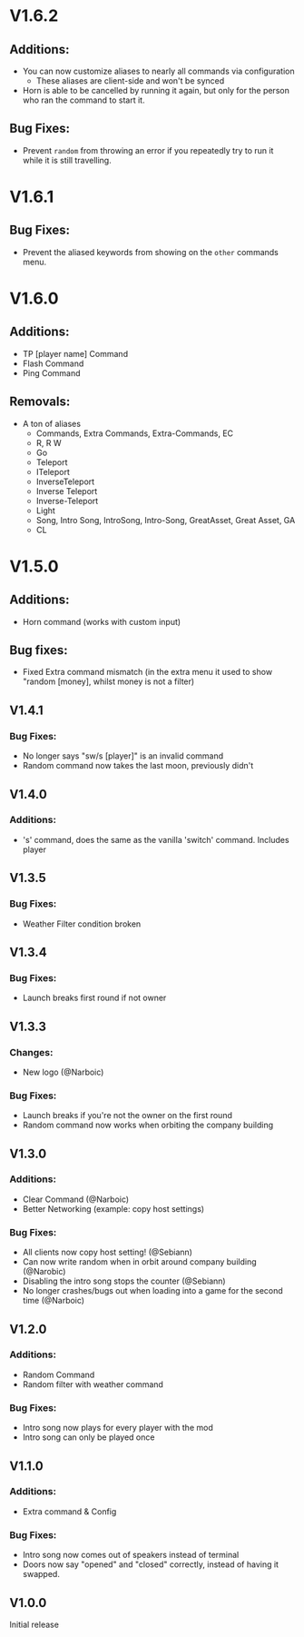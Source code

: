 # V1.6.2

## Additions:

- You can now customize aliases to nearly all commands via configuration
  - These aliases are client-side and won't be synced
- Horn is able to be cancelled by running it again, but only for the person who ran the command to start it.

## Bug Fixes:

- Prevent `random` from throwing an error if you repeatedly try to run it while it is still travelling.

# V1.6.1

## Bug Fixes:

- Prevent the aliased keywords from showing on the `other` commands menu.

# V1.6.0

## Additions:

- TP [player name] Command
- Flash Command
- Ping Command

## Removals:

- A ton of aliases
  - Commands, Extra Commands, Extra-Commands, EC
  - R, R W
  - Go
  - Teleport
  - ITeleport
  - InverseTeleport
  - Inverse Teleport
  - Inverse-Teleport
  - Light
  - Song, Intro Song, IntroSong, Intro-Song, GreatAsset, Great Asset, GA
  - CL

# V1.5.0

## Additions:

- Horn command (works with custom input)

## Bug fixes:

- Fixed Extra command mismatch (in the extra menu it used to show "random [money], whilst money is not a filter)

## V1.4.1

### Bug Fixes:

- No longer says "sw/s [player]" is an invalid command
- Random command now takes the last moon, previously didn't

## V1.4.0

### Additions:

- 's' command, does the same as the vanilla 'switch' command. Includes player

## V1.3.5

### Bug Fixes:

- Weather Filter condition broken

## V1.3.4

### Bug Fixes:

- Launch breaks first round if not owner

## V1.3.3

### Changes:

- New logo (@Narboic)

### Bug Fixes:

- Launch breaks if you're not the owner on the first round
- Random command now works when orbiting the company building

## V1.3.0

### Additions:

- Clear Command (@Narboic)
- Better Networking (example: copy host settings)

### Bug Fixes:

- All clients now copy host setting! (@Sebiann)
- Can now write random when in orbit around company building (@Narobic)
- Disabling the intro song stops the counter (@Sebiann)
- No longer crashes/bugs out when loading into a game for the second time (@Narboic)

## V1.2.0

### Additions:

- Random Command
- Random filter with weather command

### Bug Fixes:

- Intro song now plays for every player with the mod
- Intro song can only be played once

## V1.1.0

### Additions:

- Extra command & Config

### Bug Fixes:

- Intro song now comes out of speakers instead of terminal
- Doors now say "opened" and "closed" correctly, instead of having it swapped.

## V1.0.0

Initial release
